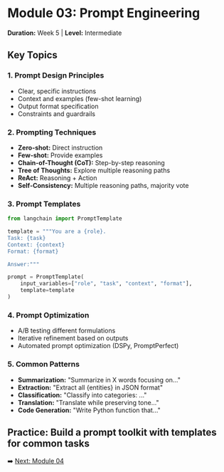 # Module 03: Prompt Engineering

**Duration:** Week 5 | **Level:** Intermediate

## Key Topics

### 1. Prompt Design Principles
- Clear, specific instructions
- Context and examples (few-shot learning)
- Output format specification
- Constraints and guardrails

### 2. Prompting Techniques
- **Zero-shot:** Direct instruction
- **Few-shot:** Provide examples
- **Chain-of-Thought (CoT):** Step-by-step reasoning
- **Tree of Thoughts:** Explore multiple reasoning paths
- **ReAct:** Reasoning + Action
- **Self-Consistency:** Multiple reasoning paths, majority vote

### 3. Prompt Templates
```python
from langchain import PromptTemplate

template = """You are a {role}. 
Task: {task}
Context: {context}
Format: {format}

Answer:"""

prompt = PromptTemplate(
    input_variables=["role", "task", "context", "format"],
    template=template
)
```

### 4. Prompt Optimization
- A/B testing different formulations
- Iterative refinement based on outputs
- Automated prompt optimization (DSPy, PromptPerfect)

### 5. Common Patterns
- **Summarization:** "Summarize in X words focusing on..."
- **Extraction:** "Extract all {entities} in JSON format"
- **Classification:** "Classify into categories: ..."
- **Translation:** "Translate while preserving tone..."
- **Code Generation:** "Write Python function that..."

## Practice: Build a prompt toolkit with templates for common tasks

➡️ [Next: Module 04](../module-04-langchain-llamaindex/notes.md)
